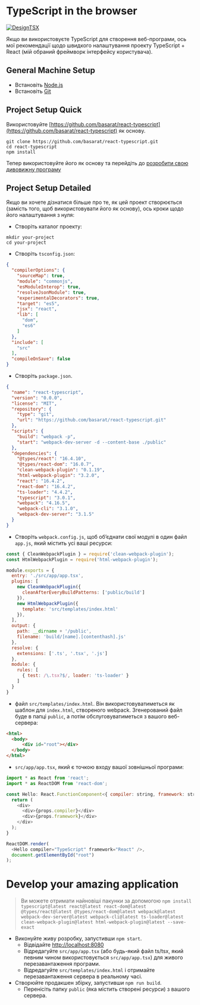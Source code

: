 # TypeScript in the browser

[![DesignTSX](https://raw.githubusercontent.com/basarat/typescript-book/master/images/designtsx-banner.png)](https://designtsx.com)

Якщо ви використовуєте TypeScript для створення веб-програми, ось мої рекомендації щодо швидкого налаштування проекту TypeScript + React (мій обраний фреймворк інтерфейсу користувача).

## General Machine Setup

* Встановіть [Node.js](https://nodejs.org/en/download/)
* Встановіть [Git](https://git-scm.com/downloads)

## Project Setup Quick
Використовуйте [https://github.com/basarat/react-typescript](https://github.com/basarat/react-typescript) як основу.

```
git clone https://github.com/basarat/react-typescript.git
cd react-typescript
npm install
```

Тепер використовуйте його як основу та перейдіть до [розробити свою дивовижну програму](#develop-your-amazing-application)

## Project Setup Detailed
Якщо ви хочете дізнатися більше про те, як цей проект створюється (замість того, щоб використовувати його як основу), ось кроки щодо його налаштування з нуля:

* Створіть каталог проекту:

```
mkdir your-project
cd your-project
```

* Створіть `tsconfig.json`:

```json
{
  "compilerOptions": {
    "sourceMap": true,
    "module": "commonjs",
    "esModuleInterop": true,
    "resolveJsonModule": true,
    "experimentalDecorators": true,
    "target": "es5",
    "jsx": "react",
    "lib": [
      "dom",
      "es6"
    ]
  },
  "include": [
    "src"
  ],
  "compileOnSave": false
}
```

* Створіть `package.json`.

```json
{
  "name": "react-typescript",
  "version": "0.0.0",
  "license": "MIT",
  "repository": {
    "type": "git",
    "url": "https://github.com/basarat/react-typescript.git"
  },
  "scripts": {
    "build": "webpack -p",
    "start": "webpack-dev-server -d --content-base ./public"
  },
  "dependencies": {
    "@types/react": "16.4.10",
    "@types/react-dom": "16.0.7",
    "clean-webpack-plugin": "0.1.19",
    "html-webpack-plugin": "3.2.0",
    "react": "16.4.2",
    "react-dom": "16.4.2",
    "ts-loader": "4.4.2",
    "typescript": "3.0.1",
    "webpack": "4.16.5",
    "webpack-cli": "3.1.0",
    "webpack-dev-server": "3.1.5"
  }
}
```

* Створіть `webpack.config.js`, щоб об’єднати свої модулі в один файл `app.js`, який містить усі ваші ресурси:

```js
const { CleanWebpackPlugin } = require('clean-webpack-plugin');
const HtmlWebpackPlugin = require('html-webpack-plugin');

module.exports = {
  entry: './src/app/app.tsx',
  plugins: [
    new CleanWebpackPlugin({
      cleanAfterEveryBuildPatterns: ['public/build']
    }),
    new HtmlWebpackPlugin({
      template: 'src/templates/index.html'
    }),
  ],
  output: {
    path: __dirname + '/public',
    filename: 'build/[name].[contenthash].js'
  },
  resolve: {
    extensions: ['.ts', '.tsx', '.js']
  },
  module: {
    rules: [
      { test: /\.tsx?$/, loader: 'ts-loader' }
    ]
  }
}
```

* файл `src/templates/index.html`. Він використовуватиметься як шаблон для `index.html`, створеного webpack. Згенерований файл буде в папці `public`, а потім обслуговуватиметься з вашого веб-сервера: 

```html
<html>
  <body>
      <div id="root"></div>
  </body>
</html>

```

* `src/app/app.tsx`, який є точкою входу вашої зовнішньої програми:

```js
import * as React from 'react';
import * as ReactDOM from 'react-dom';

const Hello: React.FunctionComponent<{ compiler: string, framework: string }> = (props) => {
  return (
    <div>
      <div>{props.compiler}</div>
      <div>{props.framework}</div>
    </div>
  );
}

ReactDOM.render(
  <Hello compiler="TypeScript" framework="React" />,
  document.getElementById("root")
);
```

# Develop your amazing application 

> Ви можете отримати найновіші пакунки за допомогою `npm install typescript@latest react@latest react-dom@latest @types/react@latest @types/react-dom@latest webpack@latest webpack-dev-server@latest webpack-cli@latest ts-loader@latest clean-webpack-plugin@latest html-webpack-plugin@latest --save-exact`

* Виконуйте живу розробку, запустивши `npm start`.
     * Відвідайте [http://localhost:8080](http://localhost:8080)
     * Відредагуйте `src/app/app.tsx` (або будь-який файл ts/tsx, який певним чином використовується `src/app/app.tsx`) для живого перезавантаження програми.
     * Відредагуйте `src/templates/index.html` і отримайте перезавантаження сервера в реальному часі.
* Створюйте продакшен збірку, запустивши `npm run build`.
     * Перенісіть папку `public` (яка містить створені ресурси) з вашого сервера.
